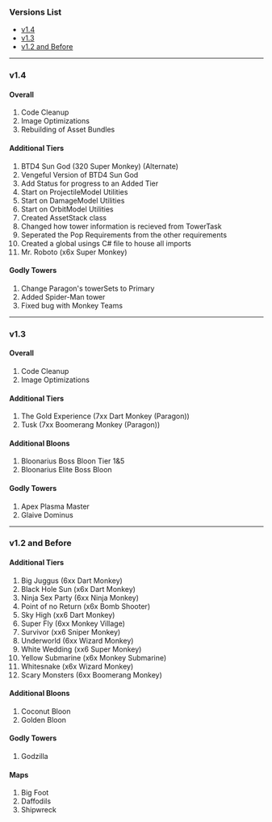 ### Versions List

- [v1.4](#v14)
- [v1.3](#v13)
- [v1.2 and Before](#v12-and-before)

---

### v1.4

#### Overall
1. Code Cleanup
2. Image Optimizations
3. Rebuilding of Asset Bundles

#### Additional Tiers
1. BTD4 Sun God (320 Super Monkey) (Alternate)
2. Vengeful Version of BTD4 Sun God
3. Add Status for progress to an Added Tier
4. Start on ProjectileModel Utilities
5. Start on DamageModel Utilities
6. Start on OrbitModel Utilities
7. Created AssetStack class
8. Changed how tower information is recieved from TowerTask
9. Seperated the Pop Requirements from the other requirements
10. Created a global usings C# file to house all imports
11. Mr. Roboto (x6x Super Monkey)

#### Godly Towers
1. Change Paragon's towerSets to Primary
2. Added Spider-Man tower
3. Fixed bug with Monkey Teams

---

### v1.3

#### Overall
1. Code Cleanup
2. Image Optimizations

#### Additional Tiers
1. The Gold Experience (7xx Dart Monkey (Paragon))
2. Tusk (7xx Boomerang Monkey (Paragon))

#### Additional Bloons
1. Bloonarius Boss Bloon Tier 1&5
2. Bloonarius Elite Boss Bloon

#### Godly Towers
1. Apex Plasma Master
2. Glaive Dominus

---

### v1.2 and Before

#### Additional Tiers
1. Big Juggus (6xx Dart Monkey)
2. Black Hole Sun (x6x Dart Monkey)
3. Ninja Sex Party (6xx Ninja Monkey)
4. Point of no Return (x6x Bomb Shooter)
5. Sky High (xx6 Dart Monkey)
6. Super Fly (6xx Monkey Village)
7. Survivor (xx6 Sniper Monkey)
8. Underworld (6xx Wizard Monkey)
9. White Wedding (xx6 Super Monkey)
10. Yellow Submarine (x6x Monkey Submarine)
11. Whitesnake (x6x Wizard Monkey)
12. Scary Monsters (6xx Boomerang Monkey)

#### Additional Bloons
1. Coconut Bloon
2. Golden Bloon

#### Godly Towers
1. Godzilla

#### Maps
1. Big Foot
2. Daffodils
3. Shipwreck

